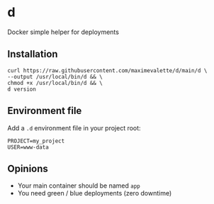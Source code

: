 # d

Docker simple helper for deployments

## Installation

```
curl https://raw.githubusercontent.com/maximevalette/d/main/d \
--output /usr/local/bin/d && \
chmod +x /usr/local/bin/d && \
d version
```

## Environment file

Add a `.d` environment file in your project root:

```
PROJECT=my_project
USER=www-data
```

## Opinions

- Your main container should be named `app`
- You need green / blue deployments (zero downtime)